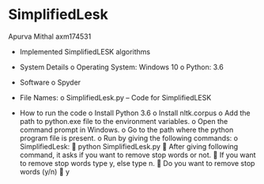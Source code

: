 # SimplifiedLesk

Apurva Mithal
axm174531
			                                       
-	Implemented SimplifiedLESK algorithms

-	System Details
	o	Operating System: Windows 10
	o	Python: 3.6
	
-	Software
	o	Spyder

-	File Names:
	o	SimplifiedLesk.py – Code for SimplifiedLESK

-	How to run the code
	o	Install Python 3.6
	o	Install nltk.corpus
	o	Add the path to python.exe file to the environment variables.
	o	Open the command prompt in Windows.
	o	Go to the path where the python program file is present.
	o	Run by giving the following commands:
	o	SimplifiedLesk:
			python SimplifiedLesk.py
			After giving following command, it asks if you want to remove stop words or not.
			If you want to remove stop words type y, else type n.
			Do you want to remove stop words (y/n)
			y
		


